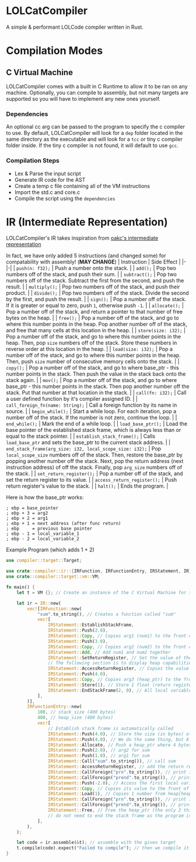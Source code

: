 # LOLCatCompiler

A simple & performant LOLCode compiler written in Rust.

# Compilation Modes

## C Virtual Machine
LOLCatCompiler comes with a built in C Runtime to allow it to be ran on any machine. Optionally, you can compile to assembly, but not many targets are supported so you will have to implement any new ones yourself.

### Dependencies
An optional cc arg can be passed to the program to specify the c compiler to use. By default, LOLCatCompiler will look for a `dep` folder located in the same directory as the executable and will look for a `tcc` or tiny c compiler folder inside.
If the tiny c compiler is not found, it will default to use `gcc`.

### Compilation Steps

* Lex & Parse the input script
* Generate IR code for the AST
* Create a temp c file containing all of the VM instructions
* Import the std.c and core.c
* Compile the script using the `dependencies`

# IR (Intermediate Representation)
LOLCatCompiler's IR takes inspiration from [oakc's intermediate representation](https://github.com/adam-mcdaniel/oakc?tab=readme-ov-file#intermediate-representation)

In fact, we have only added 5 instructions (and changed some) for compatability with assembly! (**MAY CHANGE**)
| Instruction | Side Effect |
|-|-|
| `push(n: f32);` | Push a number onto the stack. |
| `add();` | Pop two numbers off of the stack, and push their sum. |
| `subtract();` | Pop two numbers off of the stack. Subtract the first from the second, and push the result. |
| `multiply();` | Pop two numbers off of the stack, and push their product. |
| `divide();` | Pop two numbers off of the stack. Divide the second by the first, and push the result. |
| `sign();` | Pop a number off of the stack. If it is greater or equal to zero, push `1`, otherwise push `-1`. |
| `allocate();` | Pop a number off of the stack, and return a pointer to that number of free bytes on the heap. |
| `free();` | Pop a number off of the stack, and go to where this number points in the heap. Pop another number off of the stack, and free that many cells at this location in the heap. |
| `store(size: i32);` | Pop a number off of the stack, and go to where this number points in the heap. Then, pop `size` numbers off of the stack. Store these numbers in reverse order at this location in the heap. |
| `load(size: i32);` | Pop a number off of the stack, and go to where this number points in the heap. Then, push `size` number of consecutive memory cells onto the stack. |
| `copy();` | Pop a number off of the stack, and go to where base_ptr - this number points in the stack. Then push the value in the stack back onto the stack again.  |
| `mov();` | Pop a number off of the stack, and go to where base_ptr - this number points in the stack. Then pop another number off the stack. Put that number at that location in the stack.  |
| `call(fn: i32);` | Call a user defined function by it's compiler assigned ID. |
| `call_foreign_fn(name: String);` | Call a foreign function by its name in source. |
| `begin_while();` | Start a while loop. For each iteration, pop a number off of the stack. If the number is not zero, continue the loop. |
| `end_while();` | Mark the end of a while loop. |
| `load_base_ptr();` | Load the base pointer of the established stack frame, which is always less than or equal to the stack pointer. |
| `establish_stack_frame();` | Calls `load_base_ptr` and sets the base_ptr to the current stack address. |
| `end_stack_frame(arg_size: i32, local_scope_size: i32);` | Pop `local_scope_size` numbers off of the stack. Then, restore the base_ptr by popping another number off the stack. Next, pop the return address (next instruction address) of off the stack. Finally, pop `arg_size` numbers off of the stack. |
| `set_return_register();` | Pop a number off of the stack, and set the return register to its value. |
| `access_return_register();` | Push return register's value to the stack. |
| `halt();` | Ends the program. |

Here is how the base_ptr works:

```
; ebp = base_pointer
; ebp + 3 = arg2
; ebp + 2 = arg1
; ebp + 1 = next address (after func return)
; ebp     = previous base pointer
; ebp - 1 = local_variable_1
; ebp - 2 = local_variable_2
```

Example Program (which adds 1 + 2)

```rust
use compiler::target::Target;

use crate::compiler::ir::{IRFunction, IRFunctionEntry, IRStatement, IR};
use crate::compiler::target::vm::VM;

fn main() {
    let t = VM {}; // Create an instance of the C Virtual Machine for the IR

    let ir = IR::new(
        vec![IRFunction::new(
            "sum".to_string(), // Creates a function called "sum"
            vec![
                IRStatement::EstablishStackFrame,
                IRStatement::Push(2.0),
                IRStatement::Copy, // Copies arg1 (num1) to the front of the stack (base_ptr + 2) (recall the structure for base_ptr)
                IRStatement::Push(3.0),
                IRStatement::Copy, // Copies arg2 (num2) to the front of the stack (base_ptr + 3)
                IRStatement::Add, // Add num1 and num2 together
                IRStatement::SetReturnRegister, // Set the value of the return register to equal the result of num1 + num2
                // The following section is to display heap capabilities (not necessary)
                IRStatement::AccessReturnRegister, // Copies the value in the return register to the front of the stack
                IRStatement::Push(4.0),
                IRStatement::Copy, // Copies arg3 (heap_ptr) to the front of the stack (base_ptr + 4)
                IRStatement::Store(1), // Store 1 float (return register access) to heap_ptr
                IRStatement::EndStackFrame(2, 0), // All local variables are cleared/eaten, hence the 0, and we do not want to delete the heap_ptr from the stack as it is used later in main
            ],
        )],
        IRFunctionEntry::new(
            100, // stack_size (400 bytes)
            400, // heap_size (400 bytes)
            vec![
                // Establish stack frame is automatically called
                IRStatement::Push(4.0), // Store the size (in bytes) of this allocation for later use
                IRStatement::Push(4.0), // We do the same thing, but Allocate will eat this value
                IRStatement::Allocate, // Push a heap_ptr where 4 bytes are allocated (acts as arg3 for sum)
                IRStatement::Push(2.0), // arg2 for sum
                IRStatement::Push(1.0), // arg1 for sum
                IRStatement::Call("sum".to_string()), // call sum
                IRStatement::AccessReturnRegister, // add the return register's value to the stack
                IRStatement::CallForeign("prn".to_string()), // print its value (in number form)
                IRStatement::CallForeign("prend".to_string()), // print a new line
                IRStatement::Push(-2.0), // Access the first local variable (the heap_ptr - not cleared because sum only clears args 1 and 2)
                IRStatement::Copy, // Copies its value to the front of the stack (base_ptr - 2)
                IRStatement::Load(1), // Copies 1 number from heap[heap_ptr] to the stack
                IRStatement::CallForeign("prn".to_string()), // print its value (in number form)
                IRStatement::CallForeign("prend".to_string()), // print a new line
                IRStatement::Free, // Free the heap_ptr (the only 2 things left on the stack are the original arg3 and the duplicate 4.0 size in bytes) - frees the heap memory at heap_ptr with a size of 4.0 bytes
                // do not need to end the stack frame as the program is done anyways
            ],
        ),
    );

    let code = ir.assemble(&t); // assemble with the given target
    t.compile(code).expect("Failed to compile"); // then we compile it
}
```
